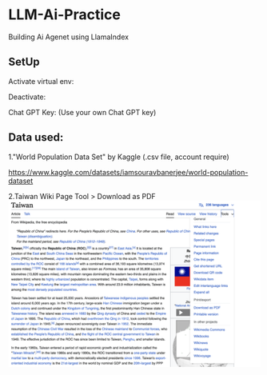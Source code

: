 # LLM-Ai-Practice
Building Ai Agenet using LlamaIndex

## SetUp

Activate virtual env:


Deactivate:


Chat GPT Key: (Use your own Chat GPT key)


## Data used:

1."World Population Data Set" by Kaggle (.csv file, account require)

https://www.kaggle.com/datasets/iamsouravbanerjee/world-population-dataset


2.Taiwan Wiki Page
Tool > Download as PDF
![Download from Wiki](https://github.com/sparklydavid/LLM-Ai-Practice/blob/main/rm-imgs/guide_wiki.png)
